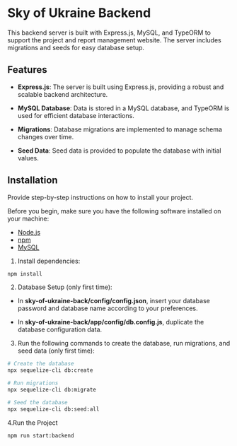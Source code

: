 # Sky of Ukraine Backend
This backend server is built with Express.js, MySQL, and TypeORM to support the project and report management website. The server includes migrations and seeds for easy database setup.

## Features

- **Express.js**: The server is built using Express.js, providing a robust and scalable backend architecture.

- **MySQL Database**: Data is stored in a MySQL database, and TypeORM is used for efficient database interactions.

- **Migrations**: Database migrations are implemented to manage schema changes over time.

- **Seed Data**: Seed data is provided to populate the database with initial values.

## Installation

Provide step-by-step instructions on how to install your project.

Before you begin, make sure you have the following software installed on your machine:

- [Node.js](https://nodejs.org/)
- [npm](https://www.npmjs.com/)
- [MySQL](https://www.mysql.com/)


1. Install dependencies:

```bash
npm install
```

2. Database Setup (only first time):

- In **sky-of-ukraine-back/config/config.json**, insert your database password and database name according to your preferences.

- In **sky-of-ukraine-back/app/config/db.config.js**, duplicate the database configuration data.

3. Run the following commands to create the database, run migrations, and seed data (only first time):

```bash
# Create the database
npx sequelize-cli db:create

# Run migrations
npx sequelize-cli db:migrate

# Seed the database
npx sequelize-cli db:seed:all
```

4.Run the Project

```bash
npm run start:backend
```